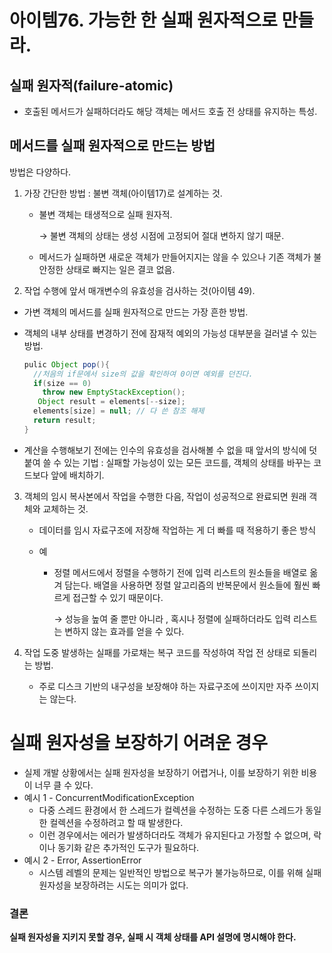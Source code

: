 # 아이템76. 가능한 한 실패 원자적으로 만들라.

## 실패 원자적(failure-atomic)

- 호출된 메서드가 실패하더라도 해당 객체는 메서드 호출 전 상태를 유지하는 특성.

## 메서드를 실패 원자적으로 만드는 방법

방법은 다양하다.

1. 가장 간단한 방법 : 불변 객체(아이템17)로 설계하는 것.

   - 불변 객체는 태생적으로 실패 원자적.

     →  불변 객체의 상태는 생성 시점에 고정되어 절대 변하지 않기 때문.

   - 메서드가 실패하면 새로운 객체가 만들어지지는 않을 수 있으나 기존 객체가 불안정한 상태로 빠지는 일은 결코 없음.

2.  작업 수행에 앞서 매개변수의 유효성을 검사하는 것(아이템 49).

   - 가변 객체의 메서드를 실패 원자적으로 만드는 가장 흔한 방법.

   - 객체의 내부 상태를 변경하기 전에 잠재적 예외의 가능성 대부분을 걸러낼 수 있는 방법.

     ```java
     pulic Object pop(){
       //처음의 if문에서 size의 값을 확인하여 0이면 예외를 던진다.
       if(size == 0)
         throw new EmptyStackException(); 
     	Object result = elements[--size];
       elements[size] = null; // 다 쓴 참조 해제
       return result;
     }
     ```

   - 계산을 수행해보기 전에는 인수의 유효성을 검사해볼 수 없을 때 앞서의 방식에 덧붙여 쓸 수 있는 기법 : 실패할 가능성이 있는 모든 코드를, 객체의 상태를 바꾸는 코드보다 앞에 배치하기.

3. 객체의 임시 복사본에서 작업을 수행한 다음, 작업이 성공적으로 완료되면 원래 객체와 교체하는 것.

   - 데이터를 임시 자료구조에 저장해 작업하는 게 더 빠를 때 적용하기 좋은 방식

   - 예

     - 정렬 메서드에서 정렬을 수행하기 전에 입력 리스트의 원소들을 배열로 옮겨 담는다. 배열을 사용하면 정렬 알고리즘의 반복문에서 원소들에 훨씬 빠르게 접근할 수 있기 때문이다. 

       → 성능을 높여 줄 뿐만 아니라 , 혹시나 정렬에 실패하더라도 입력 리스트는 변하지 않는 효과를 얻을 수 있다.

     

4. 작업 도중 발생하는 실패를 가로채는 복구 코드를 작성하여 작업 전 상태로 되돌리는 방법.

   - 주로 디스크 기반의 내구성을 보장해야 하는 자료구조에 쓰이지만 자주 쓰이지는 않는다.



# **실패 원자성을 보장하기 어려운 경우**

- 실제 개발 상황에서는 실패 원자성을 보장하기 어렵거나, 이를 보장하기 위한 비용이 너무 클 수 있다.
- 예시 1 - ConcurrentModificationException
  - 다중 스레드 환경에서 한 스레드가 컬렉션을 수정하는 도중 다른 스레드가 동일한 컬렉션을 수정하려고 할 때 발생한다.
  - 이런 경우에서는 에러가 발생하더라도 객체가 유지된다고 가정할 수 없으며, 락이나 동기화 같은 추가적인 도구가 필요하다.
- 예시 2 - Error, AssertionError
  - 시스템 레벨의 문제는 일반적인 방법으로 복구가 불가능하므로, 이를 위해 실패 원자성을 보장하려는 시도는 의미가 없다.

### 결론

 **실패 원자성을 지키지 못할 경우, 실패 시 객체 상태를 API 설명에 명시해야 한다.**

